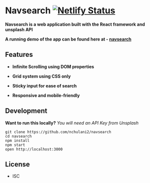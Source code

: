 # Navsearch [![Netlify Status](https://api.netlify.com/api/v1/badges/082fcc87-39fe-4039-9c9b-a03d85183420/deploy-status)](https://app.netlify.com/sites/navsearch/deploys)

**Navsearch is a web application built with the React framework and unsplash API**

**A running demo of the app can be found here at - [navsearch](https://navsearch.netlify.com/)**

## Features

- **Infinite Scrolling using DOM properties**

- **Grid system using CSS only**

- **Sticky input for ease of search**

- **Responsive and mobile-friendly**

## Development

**Want to run this locally?**
_You will need an API Key from Unsplash_
```
git clone https://github.com/nchulani2/navsearch
cd navsearch
npm install
npm start
open http://localhost:3000
```

## License

- ISC
